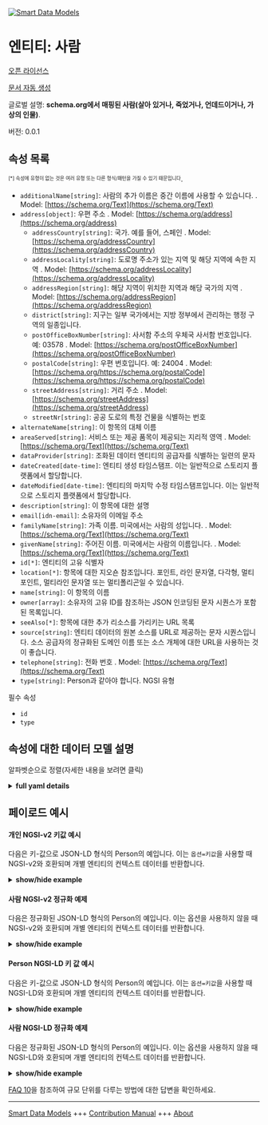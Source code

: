 <!-- 10-Header -->    
[![Smart Data Models](https://smartdatamodels.org/wp-content/uploads/2022/01/SmartDataModels_logo.png "Logo")](https://smartdatamodels.org)    
엔티티: 사람    
=======<!-- /10-Header -->    
<!-- 15-License -->    
[오픈 라이선스](https://github.com/smart-data-models//dataModel.Organization/blob/master/Person/LICENSE.md)    
[문서 자동 생성](https://docs.google.com/presentation/d/e/2PACX-1vTs-Ng5dIAwkg91oTTUdt8ua7woBXhPnwavZ0FxgR8BsAI_Ek3C5q97Nd94HS8KhP-r_quD4H0fgyt3/pub?start=false&loop=false&delayms=3000#slide=id.gb715ace035_0_60)    
<!-- /15-License -->    
<!-- 20-Description -->    
글로벌 설명: **schema.org에서 매핑된 사람(살아 있거나, 죽었거나, 언데드이거나, 가상의 인물)**.    
버전: 0.0.1    
<!-- /20-Description -->    
<!-- 30-PropertiesList -->    
## 속성 목록    
<sup><sub>[*] 속성에 유형이 없는 것은 여러 유형 또는 다른 형식/패턴을 가질 수 있기 때문입니다</sub></sup>.    
- `additionalName[string]`: 사람의 추가 이름은 중간 이름에 사용할 수 있습니다.  . Model: [https://schema.org/Text](https://schema.org/Text)- `address[object]`: 우편 주소  . Model: [https://schema.org/address](https://schema.org/address)	- `addressCountry[string]`: 국가. 예를 들어, 스페인  . Model: [https://schema.org/addressCountry](https://schema.org/addressCountry)    
	- `addressLocality[string]`: 도로명 주소가 있는 지역 및 해당 지역에 속한 지역  . Model: [https://schema.org/addressLocality](https://schema.org/addressLocality)    
	- `addressRegion[string]`: 해당 지역이 위치한 지역과 해당 국가의 지역  . Model: [https://schema.org/addressRegion](https://schema.org/addressRegion)    
	- `district[string]`: 지구는 일부 국가에서는 지방 정부에서 관리하는 행정 구역의 일종입니다.      
	- `postOfficeBoxNumber[string]`: 사서함 주소의 우체국 사서함 번호입니다. 예: 03578  . Model: [https://schema.org/postOfficeBoxNumber](https://schema.org/postOfficeBoxNumber)    
	- `postalCode[string]`: 우편 번호입니다. 예: 24004  . Model: [https://schema.org/https://schema.org/postalCode](https://schema.org/https://schema.org/postalCode)    
	- `streetAddress[string]`: 거리 주소  . Model: [https://schema.org/streetAddress](https://schema.org/streetAddress)    
	- `streetNr[string]`: 공공 도로의 특정 건물을 식별하는 번호      
- `alternateName[string]`: 이 항목의 대체 이름  - `areaServed[string]`: 서비스 또는 제공 품목이 제공되는 지리적 영역  . Model: [https://schema.org/Text](https://schema.org/Text)- `dataProvider[string]`: 조화된 데이터 엔티티의 공급자를 식별하는 일련의 문자  - `dateCreated[date-time]`: 엔티티 생성 타임스탬프. 이는 일반적으로 스토리지 플랫폼에서 할당합니다.  - `dateModified[date-time]`: 엔티티의 마지막 수정 타임스탬프입니다. 이는 일반적으로 스토리지 플랫폼에서 할당합니다.  - `description[string]`: 이 항목에 대한 설명  - `email[idn-email]`: 소유자의 이메일 주소  - `familyName[string]`: 가족 이름. 미국에서는 사람의 성입니다.  . Model: [https://schema.org/Text](https://schema.org/Text)- `givenName[string]`: 주어진 이름. 미국에서는 사람의 이름입니다.  . Model: [https://schema.org/Text](https://schema.org/Text)- `id[*]`: 엔티티의 고유 식별자  - `location[*]`: 항목에 대한 지오숀 참조입니다. 포인트, 라인 문자열, 다각형, 멀티포인트, 멀티라인 문자열 또는 멀티폴리곤일 수 있습니다.  - `name[string]`: 이 항목의 이름  - `owner[array]`: 소유자의 고유 ID를 참조하는 JSON 인코딩된 문자 시퀀스가 포함된 목록입니다.  - `seeAlso[*]`: 항목에 대한 추가 리소스를 가리키는 URL 목록  - `source[string]`: 엔티티 데이터의 원본 소스를 URL로 제공하는 문자 시퀀스입니다. 소스 공급자의 정규화된 도메인 이름 또는 소스 개체에 대한 URL을 사용하는 것이 좋습니다.  - `telephone[string]`: 전화 번호  . Model: [https://schema.org/Text](https://schema.org/Text)- `type[string]`: Person과 같아야 합니다. NGSI 유형  <!-- /30-PropertiesList -->    
<!-- 35-RequiredProperties -->    
필수 속성    
- `id`  - `type`  <!-- /35-RequiredProperties -->    
<!-- 40-RequiredProperties -->    
<!-- /40-RequiredProperties -->    
<!-- 50-DataModelHeader -->    
## 속성에 대한 데이터 모델 설명    
알파벳순으로 정렬(자세한 내용을 보려면 클릭)    
<!-- /50-DataModelHeader -->    
<!-- 60-ModelYaml -->    
<details><summary><strong>full yaml details</strong></summary>      
```yaml    
Person:      
  description: 'A person (alive, dead, undead, or fictional) mapped from schema.org'      
  properties:      
    additionalName:      
      description: 'An additional name for a Person, can be used for a middle name'      
      type: string      
      x-ngsi:      
        model: https://schema.org/Text      
        type: Property      
    address:      
      description: The mailing address      
      properties:      
        addressCountry:      
          description: 'The country. For example, Spain'      
          type: string      
          x-ngsi:      
            model: https://schema.org/addressCountry      
            type: Property      
        addressLocality:      
          description: 'The locality in which the street address is, and which is in the region'      
          type: string      
          x-ngsi:      
            model: https://schema.org/addressLocality      
            type: Property      
        addressRegion:      
          description: 'The region in which the locality is, and which is in the country'      
          type: string      
          x-ngsi:      
            model: https://schema.org/addressRegion      
            type: Property      
        district:      
          description: 'A district is a type of administrative division that, in some countries, is managed by the local government'      
          type: string      
          x-ngsi:      
            type: Property      
        postOfficeBoxNumber:      
          description: 'The post office box number for PO box addresses. For example, 03578'      
          type: string      
          x-ngsi:      
            model: https://schema.org/postOfficeBoxNumber      
            type: Property      
        postalCode:      
          description: 'The postal code. For example, 24004'      
          type: string      
          x-ngsi:      
            model: https://schema.org/https://schema.org/postalCode      
            type: Property      
        streetAddress:      
          description: The street address      
          type: string      
          x-ngsi:      
            model: https://schema.org/streetAddress      
            type: Property      
        streetNr:      
          description: Number identifying a specific property on a public street      
          type: string      
          x-ngsi:      
            type: Property      
      type: object      
      x-ngsi:      
        model: https://schema.org/address      
        type: Property      
    alternateName:      
      description: An alternative name for this item      
      type: string      
      x-ngsi:      
        type: Property      
    areaServed:      
      description: The geographic area where a service or offered item is provided      
      type: string      
      x-ngsi:      
        model: https://schema.org/Text      
        type: Property      
    dataProvider:      
      description: A sequence of characters identifying the provider of the harmonised data entity      
      type: string      
      x-ngsi:      
        type: Property      
    dateCreated:      
      description: Entity creation timestamp. This will usually be allocated by the storage platform      
      format: date-time      
      type: string      
      x-ngsi:      
        type: Property      
    dateModified:      
      description: Timestamp of the last modification of the entity. This will usually be allocated by the storage platform      
      format: date-time      
      type: string      
      x-ngsi:      
        type: Property      
    description:      
      description: A description of this item      
      type: string      
      x-ngsi:      
        type: Property      
    email:      
      description: Email address of owner      
      format: idn-email      
      type: string      
      x-ngsi:      
        type: Property      
    familyName:      
      description: 'Family name. In the U.S., the last name of a Person'      
      type: string      
      x-ngsi:      
        model: https://schema.org/Text      
        type: Property      
    givenName:      
      description: 'Given name. In the U.S., the first name of a Person'      
      type: string      
      x-ngsi:      
        model: https://schema.org/Text      
        type: Property      
    id:      
      anyOf:      
        - description: Identifier format of any NGSI entity      
          maxLength: 256      
          minLength: 1      
          pattern: ^[\w\-\.\{\}\$\+\*\[\]`|~^@!,:\\]+$      
          type: string      
          x-ngsi:      
            type: Property      
        - description: Identifier format of any NGSI entity      
          format: uri      
          type: string      
          x-ngsi:      
            type: Property      
      description: Unique identifier of the entity      
      x-ngsi:      
        type: Property      
    location:      
      description: 'Geojson reference to the item. It can be Point, LineString, Polygon, MultiPoint, MultiLineString or MultiPolygon'      
      oneOf:      
        - description: Geojson reference to the item. Point      
          properties:      
            bbox:      
              items:      
                type: number      
              minItems: 4      
              type: array      
            coordinates:      
              items:      
                type: number      
              minItems: 2      
              type: array      
            type:      
              enum:      
                - Point      
              type: string      
          required:      
            - type      
            - coordinates      
          title: GeoJSON Point      
          type: object      
          x-ngsi:      
            type: GeoProperty      
        - description: Geojson reference to the item. LineString      
          properties:      
            bbox:      
              items:      
                type: number      
              minItems: 4      
              type: array      
            coordinates:      
              items:      
                items:      
                  type: number      
                minItems: 2      
                type: array      
              minItems: 2      
              type: array      
            type:      
              enum:      
                - LineString      
              type: string      
          required:      
            - type      
            - coordinates      
          title: GeoJSON LineString      
          type: object      
          x-ngsi:      
            type: GeoProperty      
        - description: Geojson reference to the item. Polygon      
          properties:      
            bbox:      
              items:      
                type: number      
              minItems: 4      
              type: array      
            coordinates:      
              items:      
                items:      
                  items:      
                    type: number      
                  minItems: 2      
                  type: array      
                minItems: 4      
                type: array      
              type: array      
            type:      
              enum:      
                - Polygon      
              type: string      
          required:      
            - type      
            - coordinates      
          title: GeoJSON Polygon      
          type: object      
          x-ngsi:      
            type: GeoProperty      
        - description: Geojson reference to the item. MultiPoint      
          properties:      
            bbox:      
              items:      
                type: number      
              minItems: 4      
              type: array      
            coordinates:      
              items:      
                items:      
                  type: number      
                minItems: 2      
                type: array      
              type: array      
            type:      
              enum:      
                - MultiPoint      
              type: string      
          required:      
            - type      
            - coordinates      
          title: GeoJSON MultiPoint      
          type: object      
          x-ngsi:      
            type: GeoProperty      
        - description: Geojson reference to the item. MultiLineString      
          properties:      
            bbox:      
              items:      
                type: number      
              minItems: 4      
              type: array      
            coordinates:      
              items:      
                items:      
                  items:      
                    type: number      
                  minItems: 2      
                  type: array      
                minItems: 2      
                type: array      
              type: array      
            type:      
              enum:      
                - MultiLineString      
              type: string      
          required:      
            - type      
            - coordinates      
          title: GeoJSON MultiLineString      
          type: object      
          x-ngsi:      
            type: GeoProperty      
        - description: Geojson reference to the item. MultiLineString      
          properties:      
            bbox:      
              items:      
                type: number      
              minItems: 4      
              type: array      
            coordinates:      
              items:      
                items:      
                  items:      
                    items:      
                      type: number      
                    minItems: 2      
                    type: array      
                  minItems: 4      
                  type: array      
                type: array      
              type: array      
            type:      
              enum:      
                - MultiPolygon      
              type: string      
          required:      
            - type      
            - coordinates      
          title: GeoJSON MultiPolygon      
          type: object      
          x-ngsi:      
            type: GeoProperty      
      x-ngsi:      
        type: GeoProperty      
    name:      
      description: The name of this item      
      type: string      
      x-ngsi:      
        type: Property      
    owner:      
      description: A List containing a JSON encoded sequence of characters referencing the unique Ids of the owner(s)      
      items:      
        anyOf:      
          - description: Identifier format of any NGSI entity      
            maxLength: 256      
            minLength: 1      
            pattern: ^[\w\-\.\{\}\$\+\*\[\]`|~^@!,:\\]+$      
            type: string      
            x-ngsi:      
              type: Property      
          - description: Identifier format of any NGSI entity      
            format: uri      
            type: string      
            x-ngsi:      
              type: Property      
        description: Unique identifier of the entity      
        x-ngsi:      
          type: Property      
      type: array      
      x-ngsi:      
        type: Property      
    seeAlso:      
      description: list of uri pointing to additional resources about the item      
      oneOf:      
        - items:      
            format: uri      
            type: string      
          minItems: 1      
          type: array      
        - format: uri      
          type: string      
      x-ngsi:      
        type: Property      
    source:      
      description: 'A sequence of characters giving the original source of the entity data as a URL. Recommended to be the fully qualified domain name of the source provider, or the URL to the source object'      
      type: string      
      x-ngsi:      
        type: Property      
    telephone:      
      description: The telephone number      
      type: string      
      x-ngsi:      
        model: https://schema.org/Text      
        type: Property      
    type:      
      description: It must be equal to Person. NGSI type      
      enum:      
        - Person      
      type: string      
      x-ngsi:      
        type: Property      
  required:      
    - id      
    - type      
  type: object      
  x-derived-from: https://schema.org/Person      
  x-disclaimer: 'Redistribution and use in source and binary forms, with or without modification, are permitted  provided that the license conditions are met. Copyleft (c) 2022 Contributors to Smart Data Models Program'      
  x-license-url: https://github.com/smart-data-models/dataModel.Organization/blob/master/Person/LICENSE.md      
  x-model-schema: https://smart-data-models.github.io/dataModel.Organization/Person/schema.json      
  x-model-tags: ""      
  x-version: 0.0.1      
```    
</details>      
<!-- /60-ModelYaml -->    
<!-- 70-MiddleNotes -->    
<!-- /70-MiddleNotes -->    
<!-- 80-Examples -->    
## 페이로드 예시    
#### 개인 NGSI-v2 키값 예시    
다음은 키-값으로 JSON-LD 형식의 Person의 예입니다. 이는 `옵션=키값`을 사용할 때 NGSI-v2와 호환되며 개별 엔티티의 컨텍스트 데이터를 반환합니다.    
<details><summary><strong>show/hide example</strong></summary>      
```json  
{  
  "id": "urn:ngsi-ld:dataModel:id:UZHW:27495447",  
  "type": "Person",  
  "dateCreated": "2022-05-07T06:43:37Z",  
  "dateModified": "2022-12-27T04:25:34Z",  
  "source": "",  
  "name": "CEO",  
  "alternateName": "",  
  "description": "",  
  "dataProvider": "",  
  "owner": [  
    "urn:ngsi-ld:dataModel:items:WQPT:65442393",  
    "urn:ngsi-ld:dataModel:items:ALHV:33053523"  
  ],  
  "seeAlso": [  
    "urn:ngsi-ld:dataModel:items:LHMU:67329694",  
    "urn:ngsi-ld:dataModel:items:MMZQ:64123812"  
  ],  
  "location": {  
    "type": "Point",  
    "coordinates": [  
      40.2403775,  
      170.070362  
    ]  
  },  
  "address": {  
    "streetAddress": "Franklinstrasse 13A",  
    "addressLocality": "Berlin",  
    "addressRegion": "Berlin",  
    "addressCountry": "Germany",  
    "postalCode": "10587",  
    "postOfficeBoxNumber": ""  
  },  
  "areaServed": "Worldwide",  
  "additionalName": "",  
  "familyName": "Ahle",  
  "givenName": "Ulrich",  
  "telephone": "+491741533348",  
  "email": "info@fiware.org"  
}  
```  
</details>    
#### 사람 NGSI-v2 정규화 예제    
다음은 정규화된 JSON-LD 형식의 Person의 예입니다. 이는 옵션을 사용하지 않을 때 NGSI-v2와 호환되며 개별 엔티티의 컨텍스트 데이터를 반환합니다.    
<details><summary><strong>show/hide example</strong></summary>      
```json  
{  
  "id": "urn:ngsi-ld:dataModel:id:UZHW:27495447",  
  "type": "Person",  
  "dateCreated": {  
    "type": "DateTime",  
    "value": "2022-05-07T06:43:37Z"  
  },  
  "dateModified": {  
    "type": "DateTime",  
    "value": "2022-12-27T04:25:34Z"  
  },  
  "source": {  
    "type": "Text",  
    "value": ""  
  },  
  "name": {  
    "type": "Text",  
    "value": "CEO"  
  },  
  "alternateName": {  
    "type": "Text",  
    "value": ""  
  },  
  "description": {  
    "type": "Text",  
    "value": ""  
  },  
  "dataProvider": {  
    "type": "Text",  
    "value": "Web"  
  },  
  "owner": {  
    "type": "StructuredValue",  
    "value": [  
      "urn:ngsi-ld:dataModel:items:WQPT:65442393",  
      "urn:ngsi-ld:dataModel:items:ALHV:33053523"  
    ]  
  },  
  "seeAlso": {  
    "type": "StructuredValue",  
    "value": [  
      "urn:ngsi-ld:dataModel:items:LHMU:67329694",  
      "urn:ngsi-ld:dataModel:items:MMZQ:64123812"  
    ]  
  },  
  "location": {  
    "type": "geo:json",  
    "value": {  
      "type": "Point",  
      "coordinates": [  
        52.52,  
        13.405  
      ]  
    }  
  },  
  "address": {  
    "type": "StructuredValue",  
    "value": {  
      "streetAddress": "Franklinstrasse 13A",  
      "addressLocality": "Berlin",  
      "addressRegion": "Berlin",  
      "addressCountry": "Germany",  
      "postalCode": "10587",  
      "postOfficeBoxNumber": ""  
    }  
  },  
  "areaServed": {  
    "type": "Text",  
    "value": "Worldwide"  
  },  
  "additionalName": {  
    "type": "Text",  
    "value": ""  
  },  
  "familyName": {  
    "type": "Text",  
    "value": "Ahle"  
  },  
  "givenName": {  
    "type": "Text",  
    "value": "Ulrich"  
  },  
  "telephone": {  
    "type": "Text",  
    "value": "+491741533348"  
  },  
  "email": {  
    "type": "Text",  
    "value": "info@fiware.org"  
  }  
}  
```  
</details>    
#### Person NGSI-LD 키 값 예시    
다음은 키-값으로 JSON-LD 형식의 Person의 예입니다. 이는 `옵션=키값`을 사용할 때 NGSI-LD와 호환되며 개별 엔티티의 컨텍스트 데이터를 반환합니다.    
<details><summary><strong>show/hide example</strong></summary>      
```json  
{  
  "id": "urn:ngsi-ld:dataModel:id:UZHW:27495447",  
  "type": "Person",  
  "dateCreated": "2022-05-07T06:43:37Z",  
  "dateModified": "2022-12-27T04:25:34Z",  
  "source": "",  
  "name": "CEO",  
  "alternateName": "",  
  "description": "",  
  "dataProvider": "",  
  "owner": [  
    "urn:ngsi-ld:dataModel:items:WQPT:65442393",  
    "urn:ngsi-ld:dataModel:items:ALHV:33053523"  
  ],  
  "seeAlso": [  
    "urn:ngsi-ld:dataModel:items:LHMU:67329694",  
    "urn:ngsi-ld:dataModel:items:MMZQ:64123812"  
  ],  
  "location": {  
    "type": "Point",  
    "coordinates": [  
      40.2403775,  
      170.070362  
    ]  
  },  
  "address": {  
    "streetAddress": "Franklinstrasse 13A",  
    "addressLocality": "Berlin",  
    "addressRegion": "Berlin",  
    "addressCountry": "Germany",  
    "postalCode": "10587",  
    "postOfficeBoxNumber": ""  
  },  
  "areaServed": "Worldwide",  
  "additionalName": "",  
  "familyName": "Ahle",  
  "givenName": "Ulrich",  
  "telephone": "+491741533348",  
  "email": "info@fiware.org",  
  "@context": [  
    "https://raw.githubusercontent.com/smart-data-models/dataModel.Organization/master/context.jsonld"  
  ]  
}  
```  
</details>    
#### 사람 NGSI-LD 정규화 예제    
다음은 정규화된 JSON-LD 형식의 Person의 예입니다. 이는 옵션을 사용하지 않을 때 NGSI-LD와 호환되며 개별 엔티티의 컨텍스트 데이터를 반환합니다.    
<details><summary><strong>show/hide example</strong></summary>      
```json  
{  
  "id": "urn:ngsi-ld:dataModel:id:UZHW:27495447",  
  "type": "Person",  
  "dateCreated": {  
    "type": "Property",  
    "value": {  
      "@type": "date-time",  
      "@value": "2022-05-07T06:43:37Z"  
    }  
  },  
  "dateModified": {  
    "type": "Property",  
    "value": {  
      "@type": "date-time",  
      "@value": "2022-12-27T04:25:34Z"  
    }  
  },  
  "source": {  
    "type": "Property",  
    "value": ""  
  },  
  "name": {  
    "type": "Property",  
    "value": "CEO"  
  },  
  "alternateName": {  
    "type": "Property",  
    "value": ""  
  },  
  "description": {  
    "type": "Property",  
    "value": ""  
  },  
  "dataProvider": {  
    "type": "Property",  
    "value": "Web"  
  },  
  "owner": {  
    "type": "Property",  
    "value": [  
      "urn:ngsi-ld:dataModel:items:WQPT:65442393",  
      "urn:ngsi-ld:dataModel:items:ALHV:33053523"  
    ]  
  },  
  "seeAlso": {  
    "type": "Property",  
    "value": [  
      "urn:ngsi-ld:dataModel:items:LHMU:67329694",  
      "urn:ngsi-ld:dataModel:items:MMZQ:64123812"  
    ]  
  },  
  "location": {  
    "type": "Geoproperty",  
    "value": {  
      "type": "Point",  
      "coordinates": [  
        52.52,  
        13.4050  
      ]  
    }  
  },  
  "address": {  
    "type": "Property",  
    "value": {  
      "streetAddress": "Franklinstrasse 13A",  
      "addressLocality": "Berlin",  
      "addressRegion": "Berlin",  
      "addressCountry": "Germany",  
      "postalCode": "10587",  
      "postOfficeBoxNumber": ""  
    }  
  },  
  "areaServed": {  
    "type": "Property",  
    "value": "Worldwide"  
  },  
  "additionalName": {  
    "type": "Property",  
    "value": ""  
  },  
  "familyName": {  
    "type": "Property",  
    "value": "Ahle"  
  },  
  "givenName": {  
    "type": "Property",  
    "value": "Ulrich"  
  },  
  "telephone": {  
    "type": "Property",  
    "value": "+491741533348"  
  },  
  "email": {  
    "type": "Property",  
    "value": "info@fiware.org"  
  },  
  "@context": [  
    "https://raw.githubusercontent.com/smart-data-models/dataModel.Organization/master/context.jsonld"  
  ]  
}  
```  
</details><!-- /80-Examples -->    
<!-- 90-FooterNotes -->    
<!-- /90-FooterNotes -->    
<!-- 95-Units -->    
[FAQ 10](https://smartdatamodels.org/index.php/faqs/)을 참조하여 규모 단위를 다루는 방법에 대한 답변을 확인하세요.    
<!-- /95-Units -->    
<!-- 97-LastFooter -->    
---    
[Smart Data Models](https://smartdatamodels.org) +++ [Contribution Manual](https://bit.ly/contribution_manual) +++ [About](https://bit.ly/Introduction_SDM)<!-- /97-LastFooter -->    
